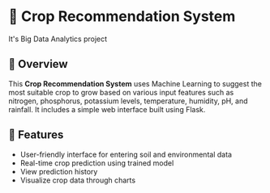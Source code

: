 # 🌾 Crop Recommendation System
It's Big Data Analytics project
## 📌 Overview

This **Crop Recommendation System** uses Machine Learning to suggest the most suitable crop to grow based on various input features such as nitrogen, phosphorus, potassium levels, temperature, humidity, pH, and rainfall. It includes a simple web interface built using Flask.

## 🧠 Features

- User-friendly interface for entering soil and environmental data
- Real-time crop prediction using trained model
- View prediction history
- Visualize crop data through charts




